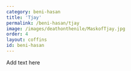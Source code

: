```yaml
---
category: beni-hasan
title: 'Tjay'
permalink: /beni-hasan/tjay
image: /images/deathonthenile/MaskofTjay.jpg
order: 4
layout: coffins
id: beni-hasan
---
```


Add text here
